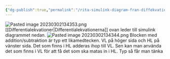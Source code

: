 ```yaml
---
{"dg-publish":true,"permalink":"/rita-simulink-diagram-fran-diffekvationer/","tags":["elenergiteknik"]}
---
```



![Pasted image 20230302134353.png](/img/user/images/Pasted%20image%2020230302134353.png)
[[Differentialekvationer\|Differentialekvationerna]] ovan leder till simulink diagrammet nedan.
![Pasted image 20230302134344.png](/img/user/images/Pasted%20image%2020230302134344.png)
Blocken med addition/subtraktion är typ ett likamedtecken. VL på höger sida och HL på vänster sida. Det som finns i HL adderas ihop till VL. Sen kan man använda det som finns i VL för att få det som ska matas in i HL. Typ så får man tänka